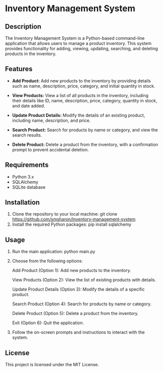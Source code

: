 # Inventory Management System

## Description

The Inventory Management System is a Python-based command-line application that allows users to manage a product inventory. This system provides functionality for adding, viewing, updating, searching, and deleting products in the inventory.

## Features

- **Add Product:** Add new products to the inventory by providing details such as name, description, price, category, and initial quantity in stock.

- **View Products:** View a list of all products in the inventory, including their details like ID, name, description, price, category, quantity in stock, and date added.

- **Update Product Details:** Modify the details of an existing product, including name, description, and price.

- **Search Product:** Search for products by name or category, and view the search results.

- **Delete Product:** Delete a product from the inventory, with a confirmation prompt to prevent accidental deletion.

## Requirements

- Python 3.x
- SQLAlchemy
- SQLite database

## Installation

1. Clone the repository to your local machine:
   git clone https://github.com/smsharon/Inventory-management-system
2. Install the required Python packages:
   pip install sqlalchemy

## Usage
1. Run the main application:
   python main.py
2. Choose from the following options:

   Add Product (Option 1): Add new products to the inventory.

   View Products (Option 2): View the list of existing products with    details.

   Update Product Details (Option 3): Modify the details of a specific product.

   Search Product (Option 4): Search for products by name or category.

   Delete Product (Option 5): Delete a product from the inventory.

   Exit (Option 6): Quit the application.

3. Follow the on-screen prompts and instructions to interact with the system.

## License
  This project is licensed under the MIT License.
